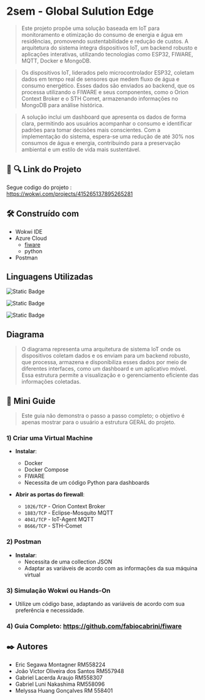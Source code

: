 # **2sem - Global Sulution Edge**

> Este projeto propõe uma solução baseada em IoT para monitoramento e otimização do consumo de energia e água em residências, promovendo sustentabilidade e redução de custos. A arquitetura do sistema integra dispositivos IoT, um backend robusto e aplicações interativas, utilizando tecnologias como ESP32, FIWARE, MQTT, Docker e MongoDB.

> Os dispositivos IoT, liderados pelo microcontrolador ESP32, coletam dados em tempo real de sensores que medem fluxo de água e consumo energético. Esses dados são enviados ao backend, que os processa utilizando o FIWARE e seus componentes, como o Orion Context Broker e o STH Comet, armazenando informações no MongoDB para análise histórica.

> A solução inclui um dashboard que apresenta os dados de forma clara, permitindo aos usuários acompanhar o consumo e identificar padrões para tomar decisões mais conscientes. Com a implementação do sistema, espera-se uma redução de até 30% nos consumos de água e energia, contribuindo para a preservação ambiental e um estilo de vida mais sustentável.

## 📡 🔍 Link do Projeto
Segue codigo do projeto : https://wokwi.com/projects/415265137895265281

## 🛠️ Construído com
+ Wokwi IDE
+ Azure Cloud
  - [fiware](https://github.com/fabiocabrini/fiware)
  - python
+ Postman


## Linguagens Utilizadas
![Static Badge](https://img.shields.io/badge/C%2B%2B-00599C?style=for-the-badge&logo=c%2B%2B&labelColor=black)

![Static Badge](https://img.shields.io/badge/C-A8B9CC?style=for-the-badge&logo=c&labelColor=black)

![Static Badge](https://img.shields.io/badge/python-%233776AB?style=for-the-badge&logo=python&logoColor=%233776AB&labelColor=black&color=%233776AB)




## Diagrama

>O diagrama representa uma arquitetura de sistema IoT onde os dispositivos coletam dados e os enviam para um backend robusto, que processa, armazena e disponibiliza esses dados por meio de diferentes interfaces, como um dashboard e um aplicativo móvel. Essa estrutura permite a visualização e o gerenciamento eficiente das informações coletadas.

## 📖 Mini Guide
> Este guia não demonstra o passo a passo completo; o objetivo é apenas mostrar para o usuário a estrutura GERAL do projeto.

### 1) Criar uma Virtual Machine
- **Instalar**:
  - Docker
  - Docker Compose
  - FIWARE
  - Necessita de um código Python para dashboards

- **Abrir as portas do firewall**:
  - `1026/TCP` - Orion Context Broker
  - `1883/TCP` - Eclipse-Mosquito MQTT
  - `4041/TCP` - IoT-Agent MQTT
  - `8666/TCP` - STH-Comet

### 2) Postman
- **Instalar**:
  - Necessita de uma collection JSON
  - Adaptar as variáveis de acordo com as informações da sua máquina virtual

### 3) Simulação Wokwi ou Hands-On
- Utilize um código base, adaptando as variáveis de acordo com sua preferência e necessidade.

### 4) Guia Completo: https://github.com/fabiocabrini/fiware

## ✒️ Autores
+ Eric Segawa Montagner RM558224
+ João Victor Oliveira dos Santos RM557948
+ Gabriel Lacerda Araujo RM558307
+ Gabriel Luni Nakashima RM558096
+ Melyssa Huang Gonçalves RM 558401
